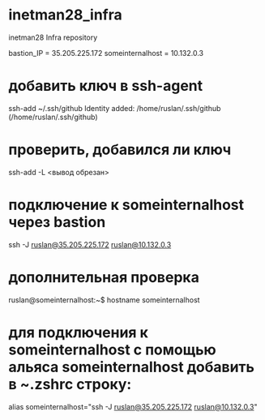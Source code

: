 # inetman28_infra
inetman28 Infra repository

bastion_IP = 35.205.225.172
someinternalhost = 10.132.0.3

# добавить ключ в ssh-agent
ssh-add ~/.ssh/github
Identity added: /home/ruslan/.ssh/github (/home/ruslan/.ssh/github)
# проверить, добавился ли ключ
ssh-add -L
<вывод обрезан>
# подключение к someinternalhost через bastion
ssh -J ruslan@35.205.225.172 ruslan@10.132.0.3

# дополнительная проверка
ruslan@someinternalhost:~$ hostname
someinternalhost

# для подключения к someinternalhost с помощью альяса someinternalhost добавить в ~.zshrc строку:
alias someinternalhost="ssh -J ruslan@35.205.225.172 ruslan@10.132.0.3"

